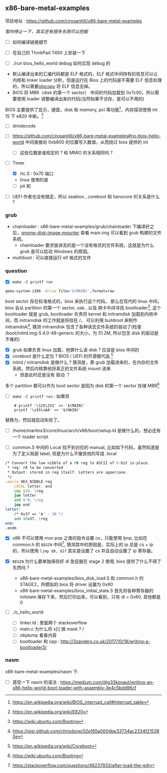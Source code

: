 ## x86-bare-metal-examples
项目地址 : https://github.com/cirosantilli/x86-bare-metal-examples

*暂时停止一下，其实还有很多东西可以挖掘*

- [ ] 如何编译链接细节
- [ ] 在自己的 ThinkPad T450 上安装一下
- [ ] ./run bios_hello_world debug 如何实现 debug 的


- 默认编译出来的汇编代码都是 ELF 格式的，ELF 格式中间持有的信息可以让内核和 linker loader 分析，但是运行在 Bios 上的代码是不需要 ELF 信息处理的，所以需要[objcopy](https://stackoverflow.com/questions/19944441/make-executable-binary-file-from-elf-using-gnu-objcopy) 将 ELF 信息去掉。
- BIOS 将 MBR（disk 的第一个 sector） 中间的代码加载到 0x7c00，所以需要使用 loader 调整编译出来的代码(当然如果不访存，是可以不用的)

BIOS 主要提供了显示，键盘，disk 和 memory, pci 等功能[^6]，内存探测使用 int 15 下 e820 中断。[^7]

- [ ] dmidecode

- [ ] https://github.com/cirosantilli/x86-bare-metal-examples#no-bios-hello-world 中间直接向 0xb800 的位置写入数值，从而绕过 bios 提供的 int
  - [ ] 这些位置是谁规定的 ? 和 MMIO 的关系相同吗 ?


- [ ] Timer
  - [x] rtc.S : 0x70 端口
  - linux 使用的是
  - [ ] pit 和 

- [ ] UEFI 作者也没有搞定，所以 seabios , coreboot 和 tianocore 的关系是什么 ?

### grub
- chainloader : x86-bare-metal-examples/grub/chainloader 下编译好之后，[gnome-disk-image-mounter](https://askubuntu.com/questions/69363/mount-single-partition-from-image-of-entire-disk-device/673257#673257) 查看 main.img 可以看到 grub 构建的文件系统。
  - chainloader 要求放进去的是一个没有格式的文件系统，这就是为什么 grub 是可以启动 Windows 的原因。
- multiboot : 可以直接运行 elf 格式的文件

### question
- [x]  `make -C printf run`
```sh
qemu-system-i386 -drive file='$(MAIN)',format=raw
```
boot sector 存在标准格式的，bios 来执行这个代码。
那么在现代的 linux 中间，bios 会从 partition 的第一个 sector, usb , 以及 网卡中间寻找 bootloader[^1],
这个 bootloader 就是 grub, bootloader 负责将 kernel 和 initramdisk 加载到内核中间，而 initramdisk 的工作就是将挂在 /，
可以利用 buildroot 来制作 initramdisk[^2], 猜测 initramdisk 包含了各种读去文件系统的驱动了(检查 /boot/initrd.img-5.4.0-48-generic 的大小，为 51.2M, 所以包含 disk 的驱动是不难的)

- [x] grub 如果负责 linux 加载，他靠什么读 disk ? 应该是 bios 中间的
- [x] coreboot 是什么定位 ? BIOS / UEFI 的开源替代品 [^3]
- [x] initrd / initramdisk 是做什么 ? 猜测是，靠 grub 加载进来的，在内存的文件系统，然后内核靠他将真正的文件系统 mount 进来
    - 但是此时还是没有 驱动 ？

多个 partition 都可以作为 boot sector 是因为 disk 的第一个 sector 存储 MBR[^1] 


- [ ] `make -C printf run` : 如果将 
```
	# printf '\125\252' >> '$(MAIN)'
	printf '\x55\xAA' >> '$(MAIN)'
```
替换为，然后就启动失败了。

- [ ] /home/maritns3/core/linux/arch/x86/boot/setup.ld 是做什么的，想必还有一个 loader script

- [ ] common.S 中间的 Local 找不到对应的 manual, 比如如下代码，虽然知道是为了定义局部 label, 但是为什么不像其他的写成 .local
```asm
/* Convert the low nibble of a r8 reg to ASCII of 8-bit in-place.
 * reg: r8 to be converted
 * Output: stored in reg itself. Letters are uppercase.
 */
.macro HEX_NIBBLE reg
    LOCAL letter, end
    cmp $10, \reg
    jae letter
    add $'0, \reg
    jmp end
letter:
    /* 0x37 == 'A' - 10 */
    add $0x37, \reg
end:
.endm
```
- [x] x86 不可以使用 mov pop 之类的指令设置 cs，只能使用 ljmp, 比如在 common.h 的 `BEGIN` 中间[^5], 猜测其中的原因是，实际上的 ip 总是 cs + ip 的，所以使用 `ljmp $0, $1f` 其实是设置了 cs 并且自动设置了 ip 寄存器。

- [x] `BEGIN` 为什么要单独保存好 dl 急促器在 stage 2 使用, bios 提供了什么不得了东西吗 ?
  - x86-bare-metal-examples/bios_disk_load.S 和  common.h 的 STAGE2，所模拟的 bios 将 driver 设置为 0x80
  - x86-bare-metal-examples/bios_initial_state.S 首先将各种寄存器的 initstate 保存下来，然后打印出来，可以看到，只有 dl = 0x80, 其他都是 0

- [ ] ./c_hello_world
  - [ ] linker.ld  : 里面两个 stackoverflow
  - [ ] main.c 为什么将 s[i] 做 mask ? / 
  - [ ] objdump 看看内容
  - [ ] bootloader 和 cpp :  http://3zanders.co.uk/2017/10/18/writing-a-bootloader3/

###  nasm
x86-bare-metal-examples/nasm 下:
- [ ] 感受一下 nasm 的语法 : https://medium.com/@g33konaut/writing-an-x86-hello-world-boot-loader-with-assembly-3e4c5bdd96cf




[^1]: https://wiki.ubuntu.com/Booting
[^2]: https://gist.github.com/chrisdone/02e165a0004be33734ac2334f215380e
[^3]: https://en.wikipedia.org/wiki/Coreboot
[^4]: https://www.glamenv-septzen.net/en/view/6
[^5]: https://stackoverflow.com/questions/48237933/after-load-the-gdt
[^6]: https://en.wikipedia.org/wiki/BIOS_interrupt_call#Interrupt_table
[^7]: https://en.wikipedia.org/wiki/E820
